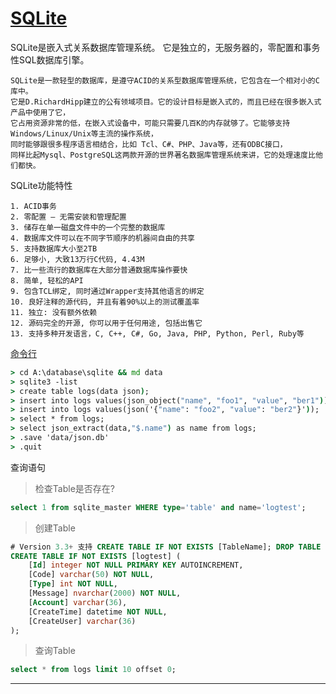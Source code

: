 # [SQLite](https://www.sqlite.org/lang_datefunc.html)

SQLite是嵌入式关系数据库管理系统。 它是独立的，无服务器的，零配置和事务性SQL数据库引擎。

    SQLite是一款轻型的数据库，是遵守ACID的关系型数据库管理系统，它包含在一个相对小的C库中。
    它是D.RichardHipp建立的公有领域项目。它的设计目标是嵌入式的，而且已经在很多嵌入式产品中使用了它，
    它占用资源非常的低，在嵌入式设备中，可能只需要几百K的内存就够了。它能够支持Windows/Linux/Unix等主流的操作系统，
    同时能够跟很多程序语言相结合，比如 Tcl、C#、PHP、Java等，还有ODBC接口，
    同样比起Mysql、PostgreSQL这两款开源的世界著名数据库管理系统来讲，它的处理速度比他们都快。

SQLite功能特性

    1. ACID事务
    2. 零配置 – 无需安装和管理配置
    3. 储存在单一磁盘文件中的一个完整的数据库
    4. 数据库文件可以在不同字节顺序的机器间自由的共享
    5. 支持数据库大小至2TB
    6. 足够小, 大致13万行C代码, 4.43M
    7. 比一些流行的数据库在大部分普通数据库操作要快
    8. 简单, 轻松的API
    9. 包含TCL绑定, 同时通过Wrapper支持其他语言的绑定
    10. 良好注释的源代码, 并且有着90%以上的测试覆盖率
    11. 独立: 没有额外依赖
    12. 源码完全的开源, 你可以用于任何用途, 包括出售它
    13. 支持多种开发语言，C, C++, C#, Go, Java, PHP, Python, Perl, Ruby等

[﻿命令行](https://www.sqlite.org/json1.html)
~~~cmd
> cd A:\database\sqlite && md data
> sqlite3 -list
> create table logs(data json);
> insert into logs values(json_object("name", "foo1", "value", "ber1"));
> insert into logs values(json('{"name": "foo2", "value": "ber2"}'));
> select * from logs;
> select json_extract(data,"$.name") as name from logs;
> .save 'data/json.db'
> .quit
~~~

﻿查询语句

> 检查Table是否存在?
~~~sql
select 1 from sqlite_master WHERE type='table' and name='logtest';
~~~
> 创建Table
~~~sql
# Version 3.3+ 支持 CREATE TABLE IF NOT EXISTS [TableName]; DROP TABLE IF EXISTS [TableName]
CREATE TABLE IF NOT EXISTS [logtest] (
	[Id] integer NOT NULL PRIMARY KEY AUTOINCREMENT, 
	[Code] varchar(50) NOT NULL, 
	[Type] int NOT NULL, 
	[Message] nvarchar(2000) NOT NULL, 
	[Account] varchar(36), 
	[CreateTime] datetime NOT NULL, 
	[CreateUser] varchar(36)
);
~~~
> 查询Table
~~~sql
select * from logs limit 10 offset 0;
~~~


----
